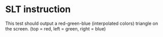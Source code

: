 # SLT instruction

This test should output a red-green-blue (interpolated colors)
triangle on the screen. (top = red, left = green, right = blue)
